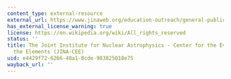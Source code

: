```yaml
---
content_type: external-resource
external_url: https://www.jinaweb.org/education-outreach/general-public
has_external_license_warning: true
license: https://en.wikipedia.org/wiki/All_rights_reserved
status: ''
title: The Joint Institute for Nuclear Astrophysics - Center for the Evolution of
  the Elements (JINA-CEE)
uid: e4429f72-6266-48a1-8cde-983825018e75
wayback_url: ''
---
```

